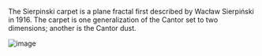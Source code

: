 The Sierpinski carpet is a plane fractal first described by Wacław Sierpiński in 1916.
The carpet is one generalization of the Cantor set to two dimensions; another is the Cantor dust.

![image](https://user-images.githubusercontent.com/16706911/76880020-53de2900-688c-11ea-8eee-ece2af33adf9.png)
